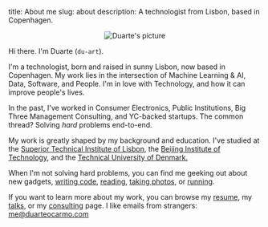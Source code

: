title: About me
slug: about
description: A technologist from Lisbon, based in Copenhagen.

<center>
<img style="max-width:100%;border-radius: 2px;"  src="{static}/images/about/profile.webp" alt="Duarte's picture">
</center>

Hi there. I'm Duarte (`du-art`).

I'm a technologist, born and raised in sunny Lisbon, now based in Copenhagen. My work lies in the intersection of Machine Learning & AI, Data, Software, and People. I'm in love with Technology, and how it can improve people's lives.

In the past, I've worked in Consumer Electronics, Public Institutions, Big Three Management Consulting, and YC-backed startups. The common thread? Solving _hard_ problems end-to-end.

My work is greatly shaped by my background and education. I've studied at the [Superior Technical Institute of Lisbon](https://tecnico.ulisboa.pt/en/), the [Beijing Institute of Technology](http://english.bit.edu.cn/), and the [Technical University of Denmark.](https://www.dtu.dk/english)

When I'm not solving hard problems, you can find me geeking out about new gadgets, [writing code]({static}/images/code.jpg), [reading](https://github.com/duarteocarmo/my-personal-zen), [taking photos]({static}/images/photos.jpg), or [running]({static}/images/run.jpg).

If you want to learn more about my work, you can browse my [resume](/cv.pdf), my [talks](/talks), or my [consulting](/consulting) page.
I like emails from strangers: [me@duarteocarmo.com](mailto:me@duarteocarmo.com?subject=Hi)
